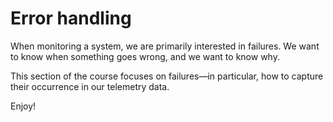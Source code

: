 # Error handling

When monitoring a system, we are primarily interested in failures.
We want to know when something goes wrong, and we want to know why.

This section of the course focuses on failures—in particular, how to capture their
occurrence in our telemetry data.

Enjoy!
